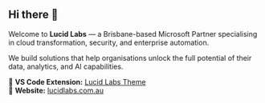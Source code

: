 ## Hi there 👋

Welcome to **Lucid Labs** — a Brisbane-based Microsoft Partner specialising in cloud transformation, security, and enterprise automation.  

We build solutions that help organisations unlock the full potential of their data, analytics, and AI capabilities.  

🔗 **VS Code Extension:** [Lucid Labs Theme](https://marketplace.visualstudio.com/items?itemName=lucidlabs.lucid-labs-theme)  
💼 **Website:** [lucidlabs.com.au](https://lucidlabs.com.au)  
